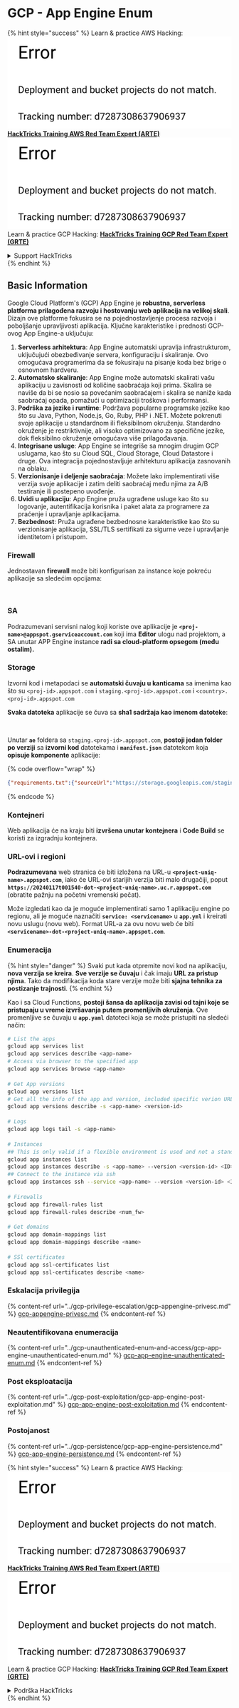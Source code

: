 # GCP - App Engine Enum

{% hint style="success" %}
Learn & practice AWS Hacking:<img src="../../../.gitbook/assets/image (1) (1).png" alt="" data-size="line">[**HackTricks Training AWS Red Team Expert (ARTE)**](https://training.hacktricks.xyz/courses/arte)<img src="../../../.gitbook/assets/image (1) (1).png" alt="" data-size="line">\
Learn & practice GCP Hacking: <img src="../../../.gitbook/assets/image (2).png" alt="" data-size="line">[**HackTricks Training GCP Red Team Expert (GRTE)**<img src="../../../.gitbook/assets/image (2).png" alt="" data-size="line">](https://training.hacktricks.xyz/courses/grte)

<details>

<summary>Support HackTricks</summary>

* Check the [**subscription plans**](https://github.com/sponsors/carlospolop)!
* **Join the** 💬 [**Discord group**](https://discord.gg/hRep4RUj7f) or the [**telegram group**](https://t.me/peass) or **follow** us on **Twitter** 🐦 [**@hacktricks\_live**](https://twitter.com/hacktricks\_live)**.**
* **Share hacking tricks by submitting PRs to the** [**HackTricks**](https://github.com/carlospolop/hacktricks) and [**HackTricks Cloud**](https://github.com/carlospolop/hacktricks-cloud) github repos.

</details>
{% endhint %}

## Basic Information <a href="#reviewing-app-engine-configurations" id="reviewing-app-engine-configurations"></a>

Google Cloud Platform's (GCP) App Engine je **robustna, serverless platforma prilagođena razvoju i hostovanju web aplikacija na velikoj skali**. Dizajn ove platforme fokusira se na pojednostavljenje procesa razvoja i poboljšanje upravljivosti aplikacija. Ključne karakteristike i prednosti GCP-ovog App Engine-a uključuju:

1. **Serverless arhitektura**: App Engine automatski upravlja infrastrukturom, uključujući obezbeđivanje servera, konfiguraciju i skaliranje. Ovo omogućava programerima da se fokusiraju na pisanje koda bez brige o osnovnom hardveru.
2. **Automatsko skaliranje**: App Engine može automatski skalirati vašu aplikaciju u zavisnosti od količine saobraćaja koji prima. Skalira se naviše da bi se nosio sa povećanim saobraćajem i skalira se naniže kada saobraćaj opada, pomažući u optimizaciji troškova i performansi.
3. **Podrška za jezike i runtime**: Podržava popularne programske jezike kao što su Java, Python, Node.js, Go, Ruby, PHP i .NET. Možete pokrenuti svoje aplikacije u standardnom ili fleksibilnom okruženju. Standardno okruženje je restriktivnije, ali visoko optimizovano za specifične jezike, dok fleksibilno okruženje omogućava više prilagođavanja.
4. **Integrisane usluge**: App Engine se integriše sa mnogim drugim GCP uslugama, kao što su Cloud SQL, Cloud Storage, Cloud Datastore i druge. Ova integracija pojednostavljuje arhitekturu aplikacija zasnovanih na oblaku.
5. **Verzionisanje i deljenje saobraćaja**: Možete lako implementirati više verzija svoje aplikacije i zatim deliti saobraćaj među njima za A/B testiranje ili postepeno uvođenje.
6. **Uvidi u aplikaciju**: App Engine pruža ugrađene usluge kao što su logovanje, autentifikacija korisnika i paket alata za programere za praćenje i upravljanje aplikacijama.
7. **Bezbednost**: Pruža ugrađene bezbednosne karakteristike kao što su verzionisanje aplikacija, SSL/TLS sertifikati za sigurne veze i upravljanje identitetom i pristupom.

### Firewall

Jednostavan **firewall** može biti konfigurisan za instance koje pokreću aplikacije sa sledećim opcijama:

<figure><img src="../../../.gitbook/assets/image (246).png" alt=""><figcaption></figcaption></figure>

### SA

Podrazumevani servisni nalog koji koriste ove aplikacije je **`<proj-name>@appspot.gserviceaccount.com`** koji ima **Editor** ulogu nad projektom, a SA unutar APP Engine instance **radi sa cloud-platform opsegom (među ostalim).**

### Storage

Izvorni kod i metapodaci se **automatski čuvaju u kanticama** sa imenima kao što su `<proj-id>.appspot.com` i `staging.<proj-id>.appspot.com` i `<country>.<proj-id>.appspot.com`

**Svaka datoteka** aplikacije se čuva sa **sha1 sadržaja kao imenom datoteke**:

<figure><img src="../../../.gitbook/assets/image (82).png" alt=""><figcaption></figcaption></figure>

Unutar **`ae`** foldera sa `staging.<proj-id>.appspot.com`, **postoji jedan folder po verziji** sa **izvorni kod** datotekama i **`manifest.json`** datotekom koja **opisuje komponente** aplikacije:

{% code overflow="wrap" %}
```json
{"requirements.txt":{"sourceUrl":"https://storage.googleapis.com/staging.onboarding-host-98efbf97812843.appspot.com/a270eedcbe2672c841251022b7105d340129d108","sha1Sum":"a270eedc_be2672c8_41251022_b7105d34_0129d108"},"main_test.py":{"sourceUrl":"https://storage.googleapis.com/staging.onboarding-host-98efbf97812843.appspot.com/0ca32fd70c953af94d02d8a36679153881943f32","sha1Sum":"0ca32fd7_0c953af9_4d02d8a ...
```
{% endcode %}

### Kontejneri

Web aplikacija će na kraju biti **izvršena unutar kontejnera** i **Code Build** se koristi za izgradnju kontejnera.

### URL-ovi i regioni

**Podrazumevana** web stranica će biti izložena na URL-u **`<project-uniq-name>.appspot.com`**, iako će URL-ovi starijih verzija biti malo drugačiji, poput **`https://20240117t001540-dot-<project-uniq-name>.uc.r.appspot.com`** (obratite pažnju na početni vremenski pečat).

Može izgledati kao da je moguće implementirati samo 1 aplikaciju engine po regionu, ali je moguće naznačiti **`service: <servicename>`** u **`app.yml`** i kreirati novu uslugu (novu web). Format URL-a za ovu novu web će biti **`<servicename>-dot-<project-uniq-name>.appspot.com`**.

### Enumeracija

{% hint style="danger" %}
Svaki put kada otpremite novi kod na aplikaciju, **nova verzija se kreira**. **Sve verzije se čuvaju** i čak imaju **URL za pristup njima**. Tako da modifikacija koda stare verzije može biti **sjajna tehnika za postizanje trajnosti**.
{% endhint %}

Kao i sa Cloud Functions, **postoji šansa da aplikacija zavisi od tajni koje se pristupaju u vreme izvršavanja putem promenljivih okruženja**. Ove promenljive se čuvaju u **`app.yaml`** datoteci koja se može pristupiti na sledeći način:
```bash
# List the apps
gcloud app services list
gcloud app services describe <app-name>
# Access via browser to the specified app
gcloud app services browse <app-name>

# Get App versions
gcloud app versions list
# Get all the info of the app and version, included specific verion URL and the env
gcloud app versions describe -s <app-name> <version-id>

# Logs
gcloud app logs tail -s <app-name>

# Instances
## This is only valid if a flexible environment is used and not a standard one
gcloud app instances list
gcloud app instances describe -s <app-name> --version <version-id> <ID>
## Connect to the instance via ssh
gcloud app instances ssh --service <app-name> --version <version-id> <ID>

# Firewalls
gcloud app firewall-rules list
gcloud app firewall-rules describe <num_fw>

# Get domains
gcloud app domain-mappings list
gcloud app domain-mappings describe <name>

# SSl certificates
gcloud app ssl-certificates list
gcloud app ssl-certificates describe <name>
```
### Eskalacija privilegija

{% content-ref url="../gcp-privilege-escalation/gcp-appengine-privesc.md" %}
[gcp-appengine-privesc.md](../gcp-privilege-escalation/gcp-appengine-privesc.md)
{% endcontent-ref %}

### Neautentifikovana enumeracija

{% content-ref url="../gcp-unauthenticated-enum-and-access/gcp-app-engine-unauthenticated-enum.md" %}
[gcp-app-engine-unauthenticated-enum.md](../gcp-unauthenticated-enum-and-access/gcp-app-engine-unauthenticated-enum.md)
{% endcontent-ref %}

### Post eksploatacija

{% content-ref url="../gcp-post-exploitation/gcp-app-engine-post-exploitation.md" %}
[gcp-app-engine-post-exploitation.md](../gcp-post-exploitation/gcp-app-engine-post-exploitation.md)
{% endcontent-ref %}

### Postojanost

{% content-ref url="../gcp-persistence/gcp-app-engine-persistence.md" %}
[gcp-app-engine-persistence.md](../gcp-persistence/gcp-app-engine-persistence.md)
{% endcontent-ref %}

{% hint style="success" %}
Learn & practice AWS Hacking:<img src="../../../.gitbook/assets/image (1) (1).png" alt="" data-size="line">[**HackTricks Training AWS Red Team Expert (ARTE)**](https://training.hacktricks.xyz/courses/arte)<img src="../../../.gitbook/assets/image (1) (1).png" alt="" data-size="line">\
Learn & practice GCP Hacking: <img src="../../../.gitbook/assets/image (2).png" alt="" data-size="line">[**HackTricks Training GCP Red Team Expert (GRTE)**<img src="../../../.gitbook/assets/image (2).png" alt="" data-size="line">](https://training.hacktricks.xyz/courses/grte)

<details>

<summary>Podrška HackTricks</summary>

* Proverite [**planove pretplate**](https://github.com/sponsors/carlospolop)!
* **Pridružite se** 💬 [**Discord grupi**](https://discord.gg/hRep4RUj7f) ili [**telegram grupi**](https://t.me/peass) ili **pratite** nas na **Twitteru** 🐦 [**@hacktricks\_live**](https://twitter.com/hacktricks\_live)**.**
* **Podelite hakerske trikove slanjem PR-ova na** [**HackTricks**](https://github.com/carlospolop/hacktricks) i [**HackTricks Cloud**](https://github.com/carlospolop/hacktricks-cloud) github repozitorijume.

</details>
{% endhint %}
